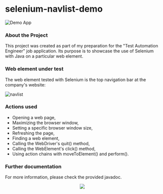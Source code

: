 # selenium-navlist-demo
![Demo App](https://img.shields.io/badge/demo_app-blue)

### About the Project
This project was created as part of my preparation for the "Test Automation Engineer" job application. Its purpose is to showcase the use of Selenium with Java on a particular web element.

### Web element under test
The web element tested with Selenium is the top navigation bar at the company's website:

![navlist](https://github.com/user-attachments/assets/32676fce-98dd-4764-af1b-5b8164114eb1)

### Actions used
* Opening a web page,
* Maximizing the browser window,
* Setting a specific browser window size,
* Refreshing the page,
* Finding a web element,
* Calling the WebDriver's quit() method,
* Calling the WebElement's click() method,
* Using action chains with moveToElement() and perform().

### Further documentation

For more information, please check the provided javadoc.

<p align="center">
  <a href="https://skillicons.dev">
    <img src="https://skillicons.dev/icons?i=java,idea,selenium&theme=light"/>
	 
  </a>
</p>
